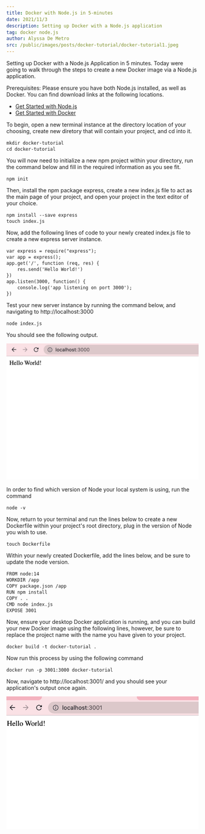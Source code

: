 ```yaml
---
title: Docker with Node.js in 5-minutes
date: 2021/11/3
description: Setting up Docker with a Node.js application
tag: docker node.js
author: Alyssa De Metro
src: /public/images/posts/docker-tutorial/docker-tutorial1.jpeg
---
```

Setting up Docker with a Node.js Application in 5 minutes.
Today were going to walk through the steps to create a new Docker image via a Node.js application.

Prerequisites: Please ensure you have both Node.js installed, as well as Docker. You can find download links at the following locations.

- [Get Started with Node.js](https://nodejs.org/en/)
- [Get Started with Docker](https://www.docker.com/get-started)

To begin, open a new terminal instance at the directory location of your choosing, create new diretory that will contain your project, and cd into it.

```
mkdir docker-tutorial
cd docker-tutorial
```

You will now need to initialize a new npm project within your directory, run the command below and fill in the required information as you see fit.

```
npm init
```

Then, install the npm package express, create a new index.js file to act as the main page of your project, and open your project in the text editor of your choice.

```
npm install --save express
touch index.js
```

Now, add the following lines of code to your newly created index.js file to create a new express server instance.

```
var express = require("express");
var app = express();
app.get('/', function (req, res) {
    res.send('Hello World!')
})
app.listen(3000, function() {
    console.log('app listening on port 3000');
})
```

Test your new server instance by running the command below, and navigating to http://localhost:3000

```
node index.js
```

You should see the following output.

![](/public/images/posts/docker-tutorial/docker-tutorial2.jpeg)

In order to find which version of Node your local system is using, run the command 

```
node -v
```

Now, return to your terminal and run the lines below to create a new Dockerfile within your project's root directory, plug in the version of Node you wish to use.

```
touch Dockerfile
```

Within your newly created Dockerfile, add the lines below, and be sure to update the node version.

```
FROM node:14
WORKDIR /app
COPY package.json /app
RUN npm install
COPY . . 
CMD node index.js
EXPOSE 3001
```

Now, ensure your desktop Docker application is running, and you can build your new Docker image using the following lines, however, be sure to replace the project name with the name you have given to your project.

```
docker build -t docker-tutorial .
```

Now run this process by using the following command

```
docker run -p 3001:3000 docker-tutorial
```


Now, navigate to http://localhost:3001/ and you should see your application's output once again.

![](/public/images/posts/docker-tutorial/docker-tutorial3.jpeg)


